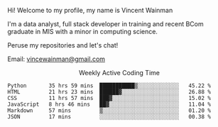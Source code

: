 Hi! Welcome to my profile, my name is Vincent Wainman

I'm a data analyst, full stack developer in training and recent BCom graduate in MIS with a minor in computing science. 

Peruse my repositories and let's chat!

Email: vincewainman@gmail.com

<p align="center"> Weekly Active Coding Time </p>
<!--START_SECTION:waka-->

```text
Python       35 hrs 59 mins  ███████████▒░░░░░░░░░░░░░   45.22 %
HTML         21 hrs 23 mins  ██████▓░░░░░░░░░░░░░░░░░░   26.88 %
CSS          11 hrs 57 mins  ███▓░░░░░░░░░░░░░░░░░░░░░   15.02 %
JavaScript   8 hrs 46 mins   ██▓░░░░░░░░░░░░░░░░░░░░░░   11.04 %
Markdown     57 mins         ▒░░░░░░░░░░░░░░░░░░░░░░░░   01.20 %
JSON         17 mins         ░░░░░░░░░░░░░░░░░░░░░░░░░   00.38 %
```

<!--END_SECTION:waka-->

